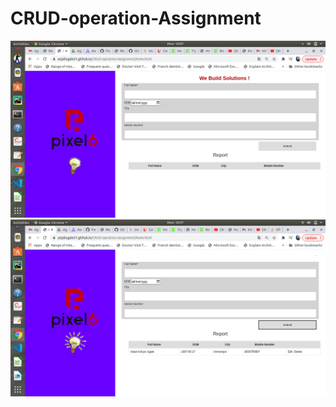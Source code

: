 # CRUD-operation-Assignment

<img src="Screenshot from 2020-12-14 16-07-05.png"/>
<img src="Screenshot from 2020-12-14 16-57-28.png"/>


